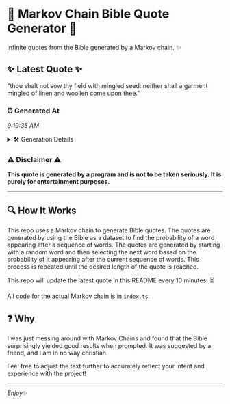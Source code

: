 # 📖 Markov Chain Bible Quote Generator 📖

Infinite quotes from the Bible generated by a Markov chain. ✨

## ✨ Latest Quote ✨
"thou shalt not sow thy field with mingled seed: neither shall a garment mingled of linen and woollen come upon thee."

### ⏰ Generated At
*9:19:35 AM*

<details>
    <summary>🛠️ Generation Details</summary>
    <p>
        <strong>🌱 Seed:</strong> thou<br>
        <strong>🔄 Iterations:</strong> 20<br>
        <strong>📜 Context History:</strong><br>[ thou ]: shalt<br>[ thou, shalt ]: not<br>[ thou, shalt, not ]: sow<br>[ thou, shalt, not, sow ]: thy<br>[ thou, shalt, not, sow, thy ]: field<br>[ thou, shalt, not, sow, thy, field ]: with<br>[ shalt, not, sow, thy, field, with ]: mingled<br>[ not, sow, thy, field, with, mingled ]: seed:<br>[ sow, thy, field, with, mingled, seed: ]: neither<br>[ thy, field, with, mingled, seed:, neither ]: shall<br>[ field, with, mingled, seed:, neither, shall ]: a<br>[ with, mingled, seed:, neither, shall, a ]: garment<br>[ mingled, seed:, neither, shall, a, garment ]: mingled<br>[ seed:, neither, shall, a, garment, mingled ]: of<br>[ neither, shall, a, garment, mingled, of ]: linen<br>[ shall, a, garment, mingled, of, linen ]: and<br>[ a, garment, mingled, of, linen, and ]: woollen<br>[ garment, mingled, of, linen, and, woollen ]: come<br>[ mingled, of, linen, and, woollen, come ]: upon<br>[ of, linen, and, woollen, come, upon ]: thee.<br>
    </p>
</details>

### ⚠️ Disclaimer ⚠️
**This quote is generated by a program and is not to be taken seriously. It is purely for entertainment purposes.**

---

## 🔍 How It Works

This repo uses a Markov chain to generate Bible quotes. The quotes are generated by using the Bible as a dataset to find the probability of a word appearing after a sequence of words. The quotes are generated by starting with a random word and then selecting the next word based on the probability of it appearing after the current sequence of words. This process is repeated until the desired length of the quote is reached.

This repo will update the latest quote in this README every 10 minutes. ⏳

All code for the actual Markov chain is in `index.ts`.

## ❓ Why

I was just messing around with Markov Chains and found that the Bible surprisingly yielded good results when prompted. 
It was suggested by a friend, and I am in no way christian.

Feel free to adjust the text further to accurately reflect your intent and experience with the project!

---

*Enjoy*✨
